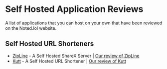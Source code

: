 # Self Hosted Application Reviews
 A list of applications that you can host on your own that have been reviewed on the Noted.lol website.

## Self Hosted URL Shorteners
* [ZipLine](https://github.com/diced/zipline) - A Self Hosted ShareX Server | [Our review of ZipLine](https://noted.lol/zipline/)
* [Kutt](https://github.com/thedevs-network/kutt) - A Self Hosted URL Shortener | [Our review of Kutt](https://noted.lol/kutt/)
